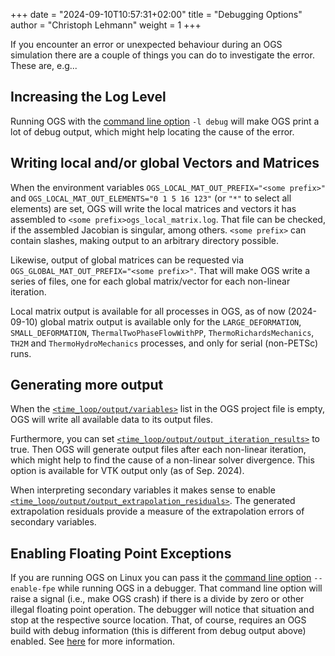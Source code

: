 +++
date = "2024-09-10T10:57:31+02:00"
title = "Debugging Options"
author = "Christoph Lehmann"
weight = 1
+++

If you encounter an error or unexpected behaviour during an OGS simulation there
are a couple of things you can do to investigate the error. These are, e.g...

## Increasing the Log Level

Running OGS with the [command line option](/docs/userguide/basics/cli-arguments/)
`-l debug` will make OGS print a lot of debug output, which might help locating
the cause of the error.

## Writing local and/or global Vectors and Matrices

When the environment variables `OGS_LOCAL_MAT_OUT_PREFIX="<some prefix>"` and
`OGS_LOCAL_MAT_OUT_ELEMENTS="0 1 5 16 123"` (or `"*"` to select all elements)
are set, OGS will write the local matrices and vectors it has assembled to
`<some prefix>ogs_local_matrix.log`. That file can be checked, if the assembled
Jacobian is singular, among others. `<some prefix>` can contain slashes, making
output to an arbitrary directory possible.

Likewise, output of global matrices can be requested via
`OGS_GLOBAL_MAT_OUT_PREFIX="<some prefix>"`. That will make OGS write a series
of files, one for each global matrix/vector for each non-linear iteration.

Local matrix output is available for all processes in OGS, as of now
(2024-09-10) global matrix output is available only for the `LARGE_DEFORMATION`,
`SMALL_DEFORMATION`, `ThermalTwoPhaseFlowWithPP`, `ThermoRichardsMechanics`,
`TH2M` and `ThermoHydroMechanics` processes, and only for serial (non-PETSc) runs.

## Generating more output

When the [`<time_loop/output/variables>`](https://doxygen.opengeosys.org/d2/d5b/ogs_file_param__prj__time_loop__output__variables)
list in the OGS project file is empty, OGS will write all available data to its
output files.

Furthermore, you can set
[`<time_loop/output/output_iteration_results>`](https://doxygen.opengeosys.org/dc/d50/ogs_file_param__prj__time_loop__output__output_iteration_results.html)
to true. Then OGS will generate output files after each non-linear iteration,
which might help to find the cause of a non-linear solver divergence.
This option is available for VTK output only (as of Sep. 2024).

When interpreting secondary variables it makes sense to enable
[`<time_loop/output/output_extrapolation_residuals>`](https://doxygen.opengeosys.org/d1/d30/ogs_file_param__prj__time_loop__output__output_extrapolation_residuals.html).
The generated extrapolation residuals provide a measure of the extrapolation
errors of secondary variables.

## Enabling Floating Point Exceptions

If you are running OGS on Linux you can pass it the [command line option](/docs/userguide/basics/cli-arguments/)
`--enable-fpe` while running OGS in a debugger. That command line option will
raise a signal (i.e., make OGS crash) if there is a divide by zero or other
illegal floating point operation. The debugger will notice that situation and
stop at the respective source location. That, of course, requires an OGS build
with debug information (this is different from debug output above) enabled. See
[here](/docs/devguide/getting-started/build-configuration/#available-cmake-presets)
for more information.
